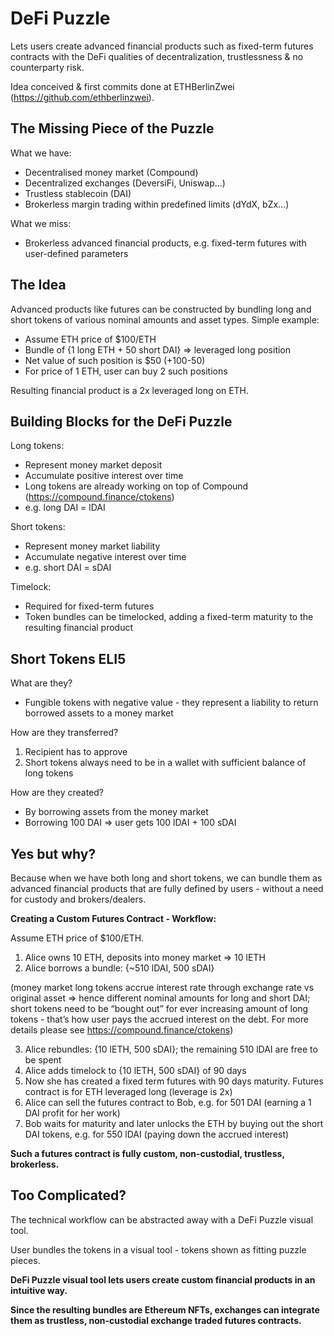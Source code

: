 # DeFi Puzzle
Lets users create advanced financial products such as fixed-term futures contracts with the DeFi qualities of decentralization, trustlessness & no counterparty risk.


Idea conceived & first commits done at ETHBerlinZwei (https://github.com/ethberlinzwei).


## The Missing Piece of the Puzzle
What we have:
* Decentralised money market (Compound)
* Decentralized exchanges (DeversiFi, Uniswap…)
* Trustless stablecoin (DAI)
* Brokerless margin trading within predefined limits (dYdX, bZx…)


What we miss:
* Brokerless advanced financial products, e.g. fixed-term futures with user-defined parameters

## The Idea
Advanced products like futures can be constructed by bundling long and short tokens of various nominal amounts and asset types.
Simple example:
* Assume ETH price of $100/ETH
* Bundle of {1 long ETH + 50 short DAI} => leveraged long position
* Net value of such position is $50 (+100-50)
* For price of 1 ETH, user can buy 2 such positions


Resulting financial product is a 2x leveraged long on ETH.

## Building Blocks for the DeFi Puzzle
Long tokens:
* Represent money market deposit
* Accumulate positive interest over time
* Long tokens are already working on top of Compound (https://compound.finance/ctokens)
* e.g. long DAI = lDAI


Short tokens:
* Represent money market liability
* Accumulate negative interest over time
* e.g. short DAI = sDAI


Timelock:
* Required for fixed-term futures
* Token bundles can be timelocked, adding a fixed-term maturity to the resulting financial product

## Short Tokens ELI5
What are they?
* Fungible tokens with negative value - they represent a liability to return borrowed assets to a money market


How are they transferred?
1) Recipient has to approve
2) Short tokens always need to be in a wallet with sufficient balance of long tokens


How are they created?
* By borrowing assets from the money market
* Borrowing 100 DAI => user gets 100 lDAI + 100 sDAI

## Yes but why?
Because when we have both long and short tokens, we can bundle them as advanced financial products that are fully defined by users - without a need for custody and brokers/dealers. 

**Creating a Custom Futures Contract - Workflow:**


Assume ETH price of $100/ETH.
1) Alice owns 10 ETH, deposits into money market => 10 lETH
2) Alice borrows a bundle: {~510 lDAI, 500 sDAI}


(money market long tokens accrue interest rate through exchange rate vs original asset => hence different nominal amounts for long and short DAI; short tokens need to be “bought out” for ever increasing amount of long tokens - that’s how user pays the accrued interest on the debt. For more details please see https://compound.finance/ctokens)


3) Alice rebundles: {10 lETH, 500 sDAI}; the remaining 510 lDAI are free to be spent
4) Alice adds timelock to {10 lETH, 500 sDAI} of 90 days
5) Now she has created a fixed term futures with 90 days maturity. Futures contract is for ETH leveraged long (leverage is 2x)
6) Alice can sell the futures contract to Bob, e.g. for 501 DAI (earning a 1 DAI profit for her work)
7) Bob waits for maturity and later unlocks the ETH by buying out the short DAI tokens, e.g. for 550 lDAI (paying down the accrued interest)


**Such a futures contract is fully custom, non-custodial, trustless, brokerless.**

## Too Complicated?
The technical workflow can be abstracted away with a DeFi Puzzle visual tool.


User bundles the tokens in a visual tool - tokens shown as fitting puzzle pieces.


**DeFi Puzzle visual tool lets users create custom financial products in an intuitive way.**


**Since the resulting bundles are Ethereum NFTs, exchanges can integrate them as trustless, non-custodial exchange traded futures contracts.**


